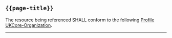 ## <code>{{page-title}}</code>

The resource being referenced SHALL conform to the following [Profile UKCore-Organization](https://simplifier.net/guide/UK-Core-Implementation-Guide-STU3-Sequence/Home/ProfilesandExtensions/Profile-UKCore-Organization?version=current).

---